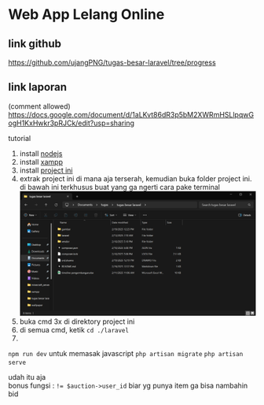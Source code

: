# **Web App Lelang Online**
## **link github**  
https://github.com/ujangPNG/tugas-besar-laravel/tree/progress  
## **link laporan**  
(comment allowed)
https://docs.google.com/document/d/1aLKvt86dR3p5bM2XWRmHSLlpqwGogH1KxHwkr3pRJCk/edit?usp=sharing  
  
  tutorial  
  1. install <a href="https://nodejs.org/dist/v22.14.0/node-v22.14.0-x64.msi">nodejs</a>  
  2. install <a href="https://sourceforge.net/projects/xampp/files/XAMPP%20Windows/8.0.30/xampp-windows-x64-8.0.30-0-VS16-installer.exe">xampp</a>  
  3. install  <a href="https://github.com/ujangPNG/tugas-besar-laravel/archive/refs/heads/progress.zip/">project ini</a>  
  4. extrak project ini di mana aja terserah, kemudian buka folder project ini. di bawah ini terkhusus buat yang ga ngerti cara pake terminal  
  ![Logo](gambar/image.png)
  5. buka cmd 3x di direktory project ini  
  6. di semua cmd, ketik ```cd ./laravel```  
  7. 

  ```npm run dev``` untuk memasak javascript
  ```php artisan migrate```
  ```php artisan serve```   
    
udah itu aja  
bonus fungsi : ```!= $auction->user_id``` biar yg punya item ga bisa nambahin bid